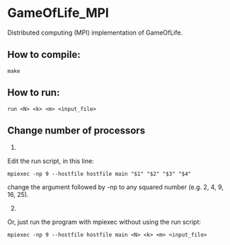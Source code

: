 # GameOfLife_MPI
Distributed computing (MPI) implementation of GameOfLife.


## How to compile:

    make


## How to run:

    run <N> <k> <m> <input_file>


## Change number of processors

1.

Edit the run script, in this line:

    mpiexec -np 9 --hostfile hostfile main "$1" "$2" "$3" "$4"

change the argument followed by -np to any squared number (e.g. 2, 4, 9, 16, 25).


2.

Or, just run the program with mpiexec without using the run script:

    mpiexec -np 9 --hostfile hostfile main <N> <k> <m> <input_file>